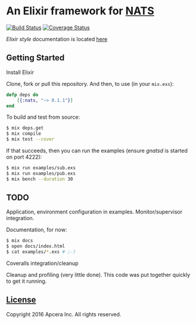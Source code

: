 # An Elixir framework for [NATS](https://nats.io/)
[![Build Status](https://travis-ci.com/nats-io/elixir-nats.svg?token=1fr9zyyTUsvtF9yMNgaJ&branch=master)](https://travis-ci.com/nats-io/elixir-nats)
[![Coverage Status](https://coveralls.io/repos/nats-io/elixir-nats/badge.svg?branch=master&service=github)](https://coveralls.io/github/nats-io/elixir-nats?branch=master)

_Elixir style_ documentation is located [here](doc/index.html)

## Getting Started

Install Elixir

Clone, fork or pull this repository. And then, to use (in your `mix.exs`):
```elixir
defp deps do
    [{:nats, "~> 0.1.1"}]
end
```
To build and test from source:

```sh
$ mix deps.get
$ mix compile
$ mix test --cover
```

If that succeeds, then you can run the examples (ensure _gnatsd_ is started on port 4222):

```sh
$ mix run examples/sub.exs
$ mix run examples/pub.exs
$ mix bench --duration 30
```

## TODO

Application, environment configuration in examples. Monitor/supervisor integration.

Documentation, for now:
```sh
$ mix docs
$ open docs/index.html
$ cat examples/*.exs # ;-)
```

Coveralls integration/cleanup

Cleanup and profiling (very little done). This code was put together quickly to get it running.

## [License](LICENSE)

Copyright 2016 Apcera Inc. All rights reserved. 
